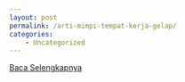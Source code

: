 ```yaml
---
layout: post
permalink: /arti-mimpi-tempat-kerja-gelap/
categories:
    - Uncategorized
---
```


[Baca Selengkapnya](/05)
